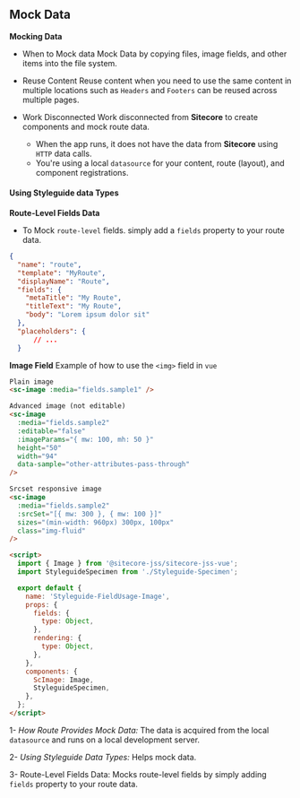 ## Mock Data
**Mocking Data**
- When to Mock data
Mock Data by copying files, image fields, and other items into the file system.

- Reuse Content
    Reuse content when you need to use the same content in multiple locations such as `Headers` and `Footers` can be reused across multiple pages.

- Work Disconnected
    Work disconnected from **Sitecore** to create components and mock route data.
    - When the app runs, it does not have the data from **Sitecore** using `HTTP` data calls.
    - You're using a local `datasource` for your content, route (layout), and component registrations.

#### Using Styleguide data Types

**Route-Level Fields Data**
- To Mock `route-level` fields. simply add a `fields` property to your route data.
```json
{
  "name": "route",
  "template": "MyRoute",
  "displayName": "Route",
  "fields": {
    "metaTitle": "My Route",
    "titleText": "My Route",
    "body": "Lorem ipsum dolor sit"
  },
  "placeholders": {
      // ...
  }
```

**Image Field**
Example of how to use the `<img>` field in `vue`
```html
Plain image
<sc-image :media="fields.sample1" />

Advanced image (not editable)
<sc-image
  :media="fields.sample2"
  :editable="false"
  :imageParams="{ mw: 100, mh: 50 }"
  height="50"
  width="94"
  data-sample="other-attributes-pass-through"
/>

Srcset responsive image
<sc-image
  :media="fields.sample2"
  :srcSet="[{ mw: 300 }, { mw: 100 }]"
  sizes="(min-width: 960px) 300px, 100px"
  class="img-fluid"
/>
```
```html
<script>
  import { Image } from '@sitecore-jss/sitecore-jss-vue';
  import StyleguideSpecimen from './Styleguide-Specimen';

  export default {
    name: 'Styleguide-FieldUsage-Image',
    props: {
      fields: {
        type: Object,
      },
      rendering: {
        type: Object,
      },
    },
    components: {
      ScImage: Image,
      StyleguideSpecimen,
    },
  };
</script>
```
1- _How Route Provides Mock Data:_
The data is acquired from the local `datasource` and runs on a local development server.

2- _Using Styleguide Data Types:_
Helps mock data.

3- Route-Level Fields Data: 
Mocks route-level fields by simply adding `fields` property to your route data.

